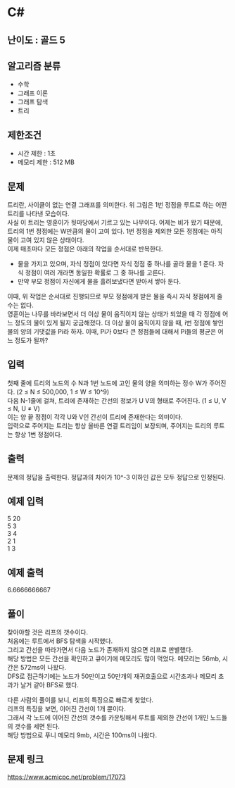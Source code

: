 # C#

## 난이도 : 골드 5

## 알고리즘 분류
  - 수학
  - 그래프 이론
  - 그래프 탐색
  - 트리

## 제한조건
  - 시간 제한 : 1초
  - 메모리 제한 : 512 MB

## 문제
트리란, 사이클이 없는 연결 그래프를 의미한다. 위 그림은 1번 정점을 루트로 하는 어떤 트리를 나타낸 모습이다.<br/>
사실 이 트리는 영훈이가 뒷마당에서 기르고 있는 나무이다. 어제는 비가 왔기 때문에, 트리의 1번 정점에는 W만큼의 물이 고여 있다. 1번 정점을 제외한 모든 정점에는 아직 물이 고여 있지 않은 상태이다.<br/>
이제 매초마다 모든 정점은 아래의 작업을 순서대로 반복한다.<br/>

  - 물을 가지고 있으며, 자식 정점이 있다면 자식 정점 중 하나를 골라 물을 1 준다. 자식 정점이 여러 개라면 동일한 확률로 그 중 하나를 고른다.
  - 만약 부모 정점이 자신에게 물을 흘려보냈다면 받아서 쌓아 둔다.

이때, 위 작업은 순서대로 진행되므로 부모 정점에게 받은 물을 즉시 자식 정점에게 줄 수는 없다.<br/>
영훈이는 나무를 바라보면서 더 이상 물이 움직이지 않는 상태가 되었을 때 각 정점에 어느 정도의 물이 있게 될지 궁금해졌다. 더 이상 물이 움직이지 않을 때, i번 정점에 쌓인 물의 양의 기댓값을 Pi라 하자. 이때, Pi가 0보다 큰 정점들에 대해서 Pi들의 평균은 어느 정도가 될까?<br/>


## 입력
첫째 줄에 트리의 노드의 수 N과 1번 노드에 고인 물의 양을 의미하는 정수 W가 주어진다. (2 ≤ N ≤ 500,000, 1 ≤ W ≤ 10^9)<br/>
다음 N-1줄에 걸쳐, 트리에 존재하는 간선의 정보가 U V의 형태로 주어진다. (1 ≤ U, V ≤ N​​​​, U ≠ V)<br/>
이는 양 끝 정점이 각각 U와 V인 간선이 트리에 존재한다는 의미이다.<br/>
입력으로 주어지는 트리는 항상 올바른 연결 트리임이 보장되며, 주어지는 트리의 루트는 항상 1번 정점이다.<br/>


## 출력
문제의 정답을 출력한다. 정답과의 차이가 10^-3 이하인 값은 모두 정답으로 인정된다.<br/>


## 예제 입력
5 20<br/>
5 3<br/>
3 4<br/>
2 1<br/>
1 3<br/>


## 예제 출력
6.6666666667<br/>


## 풀이
찾아야할 것은 리프의 갯수이다.<br/>
처음에는 루트에서 BFS 탐색을 시작했다.<br/>
그리고 간선을 따라가면서 다음 노드가 존재하지 않으면 리프로 판별했다.<br/>
해당 방법은 모든 간선을 확인하고 큐이기에 메모리도 많이 먹었다. 메모리는 56mb, 시간은 572ms이 나왔다.<br/>
DFS로 접근하기에는 노드가 50만이고 50만개의 재귀호출으로 시간초과나 메모리 초과가 날거 같아 BFS로 했다.<br/>


다른 사람의 풀이를 보니, 리프의 특징으로 빠르게 찾았다.<br/>
리프의 특징을 보면, 이어진 간선이 1개 뿐이다.<br/>
그래서 각 노드에 이어진 간선의 갯수를 카운팅해서 루트를 제외한 간선이 1개인 노드들의 갯수를 세면 된다.<br/>
해당 방법으로 푸니 메모리 9mb, 시간은 100ms이 나왔다.<br/>


## 문제 링크
https://www.acmicpc.net/problem/17073